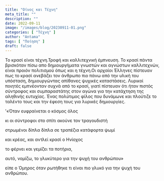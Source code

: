 ```yaml
---
title: "Οίνος και Τέχνη"
meta_title: ""
description: ""
date: 2022-09-11
image: "/images/blog/20230911-01.png"
categories: [ "Τέχνη" ]
author: "Antama"
tags: [ "Ποίηση" ]
draft: false
---
```


Το κρασί είναι τέχνη.Τροφή και καλλιτεχνική έμπνευση. Το κρασί πάντα βρισκόταν πίσω απο δημιουργήματα γνωστών και
αγνώστων καλλιτεχνών, είναι προιόν πολιτισμού όπως και η τέχνη.Οι αρχαίοι Έλληνες πίστευαν πως το κρασί ανεβάζει τον
άνθρωπο πιο πάνω από την υλική του υπόσταση, δημιουργώντας απίθανες ψυχικές καταστάσεις. Λυρικοί ποιητές εμπνέονταν
συχνά από το κρασί, γιατί πίστευαν ότι ήταν πιστός σύντροφος και συμπαραστάτης στον αγώνα για την κατάχτηση της αληθινής
ευτυχίας. Ένας πολύτιμος φίλος που δυνάμωνε και πλούτιζε το ταλέντο τους και την έφεση τους για λυρικές δημιουργίες.

'«Όταν ευφραίνεται ο κόσμος όλος

κι οι σύντροφοι στο σπίτι ακούνε τον τραγουδιστή

στρωμένοι δίπλα δίπλα σε τραπέζια κατάφορτα ψωμί

και κρέας, και αντλεί κρασί ο Ηνίοχος

το φέρνει και γεμίζει τα ποτήρια,

αυτό, νομίζω, το γλυκύτερο για την ψυχή του ανθρώπου»

είπε ο Όμηρος όταν ρωτήθηκε τι είναι πιο γλυκό για την ψυχή του ανθρώπου.
